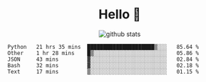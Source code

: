 <h1 align="center">Hello 👋 </h3>

<p align="center">
  <img src="https://github-readme-stats.vercel.app/api?username=syeehyn&hide=stars,prs,issues,contribs&count_private=true&hide_title=true" alt="github stats" />
</p>

<!--START_SECTION:waka-->
```text
Python   21 hrs 35 mins  █████████████████████▒░░░   85.64 % 
Other    1 hr 28 mins    █▒░░░░░░░░░░░░░░░░░░░░░░░   05.86 % 
JSON     43 mins         ▓░░░░░░░░░░░░░░░░░░░░░░░░   02.84 % 
Bash     32 mins         ▓░░░░░░░░░░░░░░░░░░░░░░░░   02.18 % 
Text     17 mins         ▒░░░░░░░░░░░░░░░░░░░░░░░░   01.15 % 
```
<!--END_SECTION:waka-->
